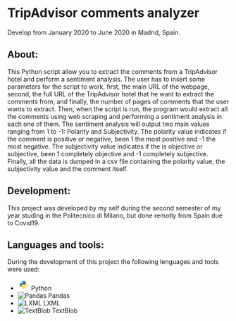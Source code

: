 # TripAdvisor comments analyzer

Develop from January 2020 to June 2020 in Madrid, Spain.

## About:

This Python script allow you to extract the comments from a TripAdvisor hotel and perform a sentiment analysis. The user has to insert some parameters for the script to work, first, the main URL of the webpage, second, the full URL of the TripAdvisor hotel that he want to extract the comments from, and finally, the number of pages of comments that the user wants to extract. Then, when the script is run, the program would extract all the comments using web scraping and performing a sentiment analysis in each one of them. The sentiment analysis will output two main values ranging from 1 to -1: Polarity and Subjectivity. The polarity value indicates if the comment is positive or negative, been 1 the most positive and -1 the most negative. The subjectivity value indicates if the is objective or subjective, been 1 completely objective and -1 completely subjective. Finally, all the data is dumped in a csv file containing the polarity value, the subjectivity value and the comment itself.

## Development:

This project was developed by my self during the second semester of my year studing in the Politecnico di Milano, but done remotly from Spain due to Covid19. 

## Languages and tools:

During the development of this project the following lenguages and tools were used:

- <img alt="Python" width="26px" src="https://raw.githubusercontent.com/github/explore/80688e429a7d4ef2fca1e82350fe8e3517d3494d/topics/python/python.png"/> Python
- <img alt="Pandas" width="26px" src="https://upload.wikimedia.org/wikipedia/commons/thumb/2/22/Pandas_mark.svg/1200px-Pandas_mark.svg.png"/> Pandas
- <img alt="LXML" width="26px" src="https://www.rbcafe.es/wp-content/uploads/lxml.png"/> LXML
- <img alt="TextBlob" width="26px" src="https://textblob.readthedocs.io/en/dev/_static/textblob-logo.png"/> TextBlob